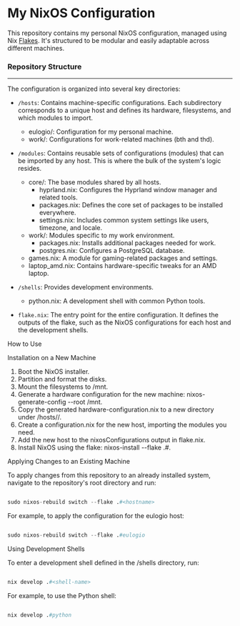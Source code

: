 # My NixOS Configuration

  This repository contains my personal NixOS configuration, managed using Nix [Flakes](https://nixos.wiki/wiki/Flakes). It's structured to be modular and easily adaptable
  across different machines.

  ### Repository Structure
---

  The configuration is organized into several key directories:


   - `/hosts`: Contains machine-specific configurations. Each subdirectory corresponds to a unique host and defines its hardware, filesystems, and which modules to import.
       - eulogio/: Configuration for my personal machine.
       - work/: Configurations for work-related machines (bth and thd).


   - `/modules`: Contains reusable sets of configurations (modules) that can be imported by any host. This is where the bulk of the system's logic resides.
       - core/: The base modules shared by all hosts.
           - hyprland.nix: Configures the Hyprland window manager and related tools.
           - packages.nix: Defines the core set of packages to be installed everywhere.
           - settings.nix: Includes common system settings like users, timezone, and locale.
       - work/: Modules specific to my work environment.
           - packages.nix: Installs additional packages needed for work.
           - postgres.nix: Configures a PostgreSQL database.
       - games.nix: A module for gaming-related packages and settings.
       - laptop_amd.nix: Contains hardware-specific tweaks for an AMD laptop.

   - `/shells`: Provides development environments.
       - python.nix: A development shell with common Python tools.


   - `flake.nix`: The entry point for the entire configuration. It defines the outputs of the flake, such as the NixOS configurations for each host and the development
     shells.

  How to Use

  Installation on a New Machine


   1. Boot the NixOS installer.
   2. Partition and format the disks.
   3. Mount the filesystems to /mnt.
   4. Generate a hardware configuration for the new machine: nixos-generate-config --root /mnt.
   5. Copy the generated hardware-configuration.nix to a new directory under /hosts/<new-hostname>/.
   6. Create a configuration.nix for the new host, importing the modules you need.
   7. Add the new host to the nixosConfigurations output in flake.nix.
   8. Install NixOS using the flake: nixos-install --flake .#<new-hostname>.

  Applying Changes to an Existing Machine

  To apply changes from this repository to an already installed system, navigate to the repository's root directory and run:

```nix

sudo nixos-rebuild switch --flake .#<hostname>

```


  For example, to apply the configuration for the eulogio host:


```nix

sudo nixos-rebuild switch --flake .#eulogio

```


  Using Development Shells

  To enter a development shell defined in the /shells directory, run:


```nix

nix develop .#<shell-name>

```


  For example, to use the Python shell:


```nix

nix develop .#python

```
